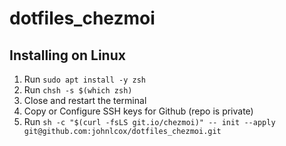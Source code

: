 # dotfiles_chezmoi

## Installing on Linux

1. Run `sudo apt install -y zsh`
1. Run `chsh -s $(which zsh)`
1. Close and restart the terminal
1. Copy or Configure SSH keys for Github (repo is private)
1. Run `sh -c "$(curl -fsLS git.io/chezmoi)" -- init --apply git@github.com:johnlcox/dotfiles_chezmoi.git`